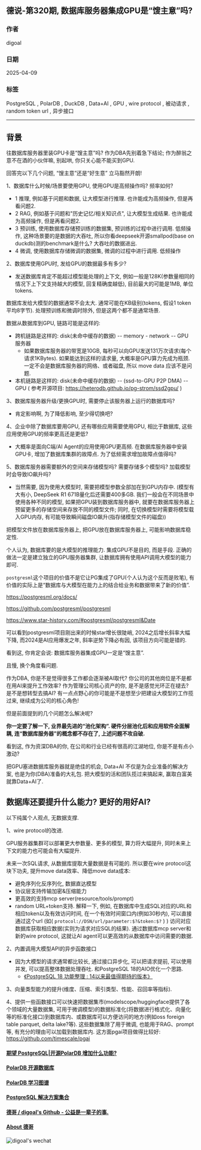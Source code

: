 ## 德说-第320期, 数据库服务器集成GPU是“馊主意”吗?  
  
### 作者  
digoal  
  
### 日期  
2025-04-09  
  
### 标签  
PostgreSQL , PolarDB , DuckDB , Data+AI , GPU , wire protocol , 被动请求 , random token url , 异步接口  
  
----  
  
## 背景  
往数据库服务器里装GPU卡是“馊主意”吗? 作为DBA先别着急下结论; 作为醉翁之意不在酒的小伙伴嘛, 别起哄, 你只关心能不能买到GPU.  
  
回答完以下几个问题, “馊主意”还是“好生意” 立马豁然开朗!  
  
1、数据库什么时候/场景要使用GPU, 使用GPU是高频操作吗? 频率如何?  
- 1 推理, 例如基于问题和数据, 让大模型进行推理. 也许能成为高频操作, 但是再看问题2.  
- 2 RAG, 例如基于问题和"历史记忆/相关知识点", 让大模型生成结果. 也许能成为高频操作, 但是再看问题2.  
- 3 预训练, 使用数据库存储预训练的数据集, 预训练的过程中进行调用. 低频操作, 这种场景要的是数据的大吞吐, 所以你看deepseek开源smallpod(base on duckdb)测的benchmark是什么? 大吞吐的数据进出.  
- 4 微调, 使用数据库存储微调的数据集, 微调的过程中进行调用. 低频操作  
  
2、数据库使用GPU时, 发给GPU的数据最多有多少?  
- 发送数据库肯定不能超过模型能处理的上下文, 例如一般是128K(参数量相同的情况下上下文支持越大的模型, 回复精确度越低), 目前最大的可能是1MB, 单位tokens.  
  
数据库发给大模型的数据通常不会太大. 通常可能在KB级别(tokens, 假设1 token平均8字节). 处理预训练和微调时除外, 但是这两个都不是通常场景.  
  
数据从数据库到GPU, 链路可能是这样的:  
- 跨机链路是这样的: disk(未命中缓存的数据) -- memory - network -- GPU 服务器  
    - 如果数据库服务器的带宽是10GB, 每秒可以向GPU发送131万次请求(每个请求1KBytes). 如果能达到这样的请求量, 大概率是GPU算力先成为瓶颈. 一定不会是数据库服务器的网络、或者磁盘, 所以 move data 应该不是问题.  
- 本机链路是这样的: disk(未命中缓存的数据) -- (ssd-to-GPU P2P DMA) -- GPU   ( 参考开源项目: https://heterodb.github.io/pg-strom/ssd2gpu/ )  
  
3、数据库服务器升级/更换GPU时, 需要停止该服务器上运行的数据库吗?  
- 肯定影响啊, 为了降低影响, 至少得切换吧?  
  
4、企业中除了数据库要用GPU, 还有哪些应用需要使用GPU, 相比于数据库, 这些应用使用GPU的频率更高还是更低?  
- 大概率是面向C端/AI Agent的应用使用GPU更高频. 在数据库服务器中安装GPU卡, 增加了数据库集群的故障点. 为了低频需求增加故障点值得吗?  
  
5、数据库服务器需要额外的空间来存储模型吗? 需要存储多个模型吗? 加载模型时会导致IO飙升吗?  
- 当然需要, 因为使用大模型时, 需要把模型参数全部加在到GPU内存中. (模型有大有小, DeepSeek R1 671B量化后还需要400多GB. 我们一般会在不同场景中使用各种不同的模型, 如果把GPU装到数据库服务器中, 就要在数据库服务器上预留更多的存储空间来存放不同的模型文件; 同时, 在切换模型时需要将模型载入GPU内存, 有可能导致瞬间磁盘IO飙升(指存储模型文件的磁盘))  
  
把模型文件放在数据库服务器上, 把GPU放在数据库服务器上, 可能影响数据库稳定性.  
  
个人认为, 数据库要的是大模型的推理能力. 集成GPU不是目的, 而是手段. 正确的做法一定是建立独立的GPU服务器集群, 让数据库拥有使用API调用大模型的能力即可.  
  
`postgresml`这个项目的价值不是它让PG集成了GPU(个人认为这个反而是败笔), 有价值的实际上是“数据库与大模型在能力上的结合给业务和数据带来了新的价值”.  
  
https://postgresml.org/docs/  
  
https://github.com/postgresml/postgresml  
  
https://www.star-history.com/#postgresml/postgresml&Date  
  
可以看到postgresml项目刚出来的时候star增长很陡峭, 2024之后增长斜率大幅下降, 而2024是AI应用爆发之年, 斜率逆势下降必有因, 该项目方向可能是错的.  
  
看到这, 你肯定会说: 数据库服务器集成GPU一定是“馊主意”.  
  
且慢, 换个角度看问题.  
  
作为DBA, 你是不是觉得很多工作都会逐渐被AI取代? 你公司的其他岗位是不是都在用AI来提升工作效率? 作为管理公司核心资产的你, 是不是感觉光环正在褪去? 是不是想转型去搞AI? 有一点点野心的你可能是不是想至少把建设大模型的工作揽过来, 继续成为公司的核心角色!  
  
但是前面提到的几个问题怎么解决呢?  
  
<b> 你一定要了解一下, 业界最先进的“池化架构”. 硬件分层池化后和应用软件全面解耦, 连“数据库服务器”的概念都不存在了, 上述问题不攻自破. </b>  
  
看到这, 作为资深DBA的你, 在公司和行业已经有很高的江湖地位, 你是不是有点小激动?  
  
把GPU塞进数据库服务器就是绝佳的机会, Data+AI 不仅是为企业准备的解决方案, 也是为你(DBA)准备的大礼包. 把大模型的活和团队揽过来搞起来, 赢取白富美就靠Data+AI了.  
  
## 数据库还要提升什么能力? 更好的用好AI?  
以下纯属个人观点, 无数据支撑.  
  
1、wire protocol的改进.  
  
GPU服务器集群可以部署更大参数量、更多的模型, 算力将大幅提升, 同时未来上下文的能力也可能会有大幅提升.  
  
未来一次SQL请求, 从数据库提取大量数据是有可能的. 所以要在wire protocol这块下功夫, 提升move data效率、降低move data成本:  
- 避免序列化反序列化, 数据直达模型  
- 协议层支持传输加密&压缩能力  
- 更高效的支持mcp server(resource/tools/prompt)  
- random URL+token支持. 解释一下, 例如, 在数据库中生成SQL对应的URL和相应token以及有效访问时间, 在一个有效时间窗口内(例如30秒内), 可以直接通过这个url (如( `protocol://DSN/url/parameter:$?&token:$?` ) ) 访问对应数据库获取相应数据(实则为请求对应SQL的结果). 通过数据库mcp server和新的wire protocol, 这就让AI agent可以更高效的从数据库中访问需要的数据.  
  
2、内置调用大模型API的异步函数接口  
- 因为大模型的请求通常都比较长, 通过接口异步化, 可以把请求提前, 可以使用并发, 可以提高整体数据处理吞吐. 和PostgreSQL 18的AIO优化一个思路.  
    - [《PostgreSQL 18 功能整理 : 14以来最值得期待的版本》](../202504/20250407_11.md)  
  
3、向量类型能力的提升(维度、压缩、索引类型、性能、召回率等指标).  
  
4、提供一些函数接口可以快速把数据集市(modelscope/huggingface提供了各个领域的大量数据集, 可用于微调模型)的数据标准化(将数据进行格式化、向量化等的标准化接口)到数据库内、或数据库可以方便访问的地方(例如oss foreign table parquet, delta lake?等). 这些数据集除了用于微调, 也能用于RAG、prompt等, 有充分的理由可以加载到数据库内.  这方面pgai项目做得比较好: https://github.com/timescale/pgai  
  
  
#### [期望 PostgreSQL|开源PolarDB 增加什么功能?](https://github.com/digoal/blog/issues/76 "269ac3d1c492e938c0191101c7238216")  
  
  
#### [PolarDB 开源数据库](https://openpolardb.com/home "57258f76c37864c6e6d23383d05714ea")  
  
  
#### [PolarDB 学习图谱](https://www.aliyun.com/database/openpolardb/activity "8642f60e04ed0c814bf9cb9677976bd4")  
  
  
#### [PostgreSQL 解决方案集合](../201706/20170601_02.md "40cff096e9ed7122c512b35d8561d9c8")  
  
  
#### [德哥 / digoal's Github - 公益是一辈子的事.](https://github.com/digoal/blog/blob/master/README.md "22709685feb7cab07d30f30387f0a9ae")  
  
  
#### [About 德哥](https://github.com/digoal/blog/blob/master/me/readme.md "a37735981e7704886ffd590565582dd0")  
  
  
![digoal's wechat](../pic/digoal_weixin.jpg "f7ad92eeba24523fd47a6e1a0e691b59")  
  
  
